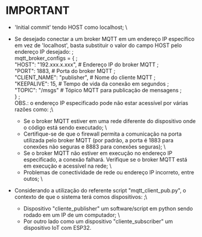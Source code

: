 # IMPORTANT

- 'Initial commit' tendo HOST como localhost; \
- Se desejado conectar a um broker MQTT em um endereço IP específico em vez de 'localhost', basta substituir o valor do campo HOST pelo endereço IP desejado: ;\
  mqtt_broker_configs = { ;\
    "HOST": "192.xxx.x.xxx", # Endereço IP do broker MQTT ;\
    "PORT": 1883, # Porta do broker MQTT ;\
    "CLIENT_NAME": "publisher", # Nome do cliente MQTT ;\
    "KEEPALIVE": 15, # Tempo de vida da conexão em segundos ;\
    "TOPIC": "/msgs" # Tópico MQTT para publicação de mensagens ;\
  } ;\
  OBS.: o endereço IP especificado pode não estar acessível por várias razões como: ;\

  - Se o broker MQTT estiver em uma rede diferente do dispositivo onde o código está sendo executado; \
  - Certifique-se de que o firewall permita a comunicação na porta utilizada pelo broker MQTT (por padrão, a porta é 1883 para conexões não seguras e 8883 para conexões seguras); \
  - Se o broker MQTT não estiver em execução no endereço IP especificado, a conexão falhará. Verifique se o broker MQTT está em execução e acessível na rede; \
  - Problemas de conectividade de rede ou endereço IP incorreto, entre outos; \

- Considerando a utilização do referente script "mqtt_client_pub.py", o contexto de que o sistema terá comos dispositivos: ;\
  - Dispositivo "cliente_publisher" um software/script em python sendo rodado em um IP de um computador; \
  - Por outro lado como um dispositivo "cliente_subscriber" um dispositivo IoT com ESP32. 
